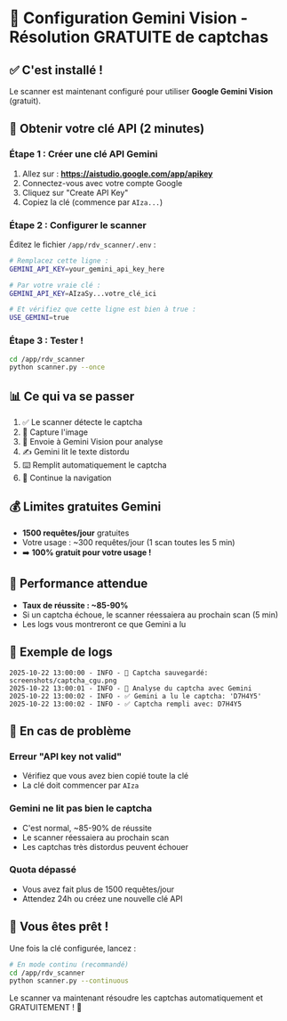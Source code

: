 # 🔑 Configuration Gemini Vision - Résolution GRATUITE de captchas

## ✅ C'est installé !

Le scanner est maintenant configuré pour utiliser **Google Gemini Vision** (gratuit).

## 🚀 Obtenir votre clé API (2 minutes)

### Étape 1 : Créer une clé API Gemini

1. Allez sur : **https://aistudio.google.com/app/apikey**
2. Connectez-vous avec votre compte Google
3. Cliquez sur "Create API Key"
4. Copiez la clé (commence par `AIza...`)

### Étape 2 : Configurer le scanner

Éditez le fichier `/app/rdv_scanner/.env` :

```bash
# Remplacez cette ligne :
GEMINI_API_KEY=your_gemini_api_key_here

# Par votre vraie clé :
GEMINI_API_KEY=AIzaSy...votre_clé_ici

# Et vérifiez que cette ligne est bien à true :
USE_GEMINI=true
```

### Étape 3 : Tester !

```bash
cd /app/rdv_scanner
python scanner.py --once
```

## 📊 Ce qui va se passer

1. ✅ Le scanner détecte le captcha
2. 📸 Capture l'image
3. 🤖 Envoie à Gemini Vision pour analyse
4. ✍️ Gemini lit le texte distordu
5. ⌨️ Remplit automatiquement le captcha
6. 🎯 Continue la navigation

## 💰 Limites gratuites Gemini

- **1500 requêtes/jour** gratuites
- Votre usage : ~300 requêtes/jour (1 scan toutes les 5 min)
- ➡️ **100% gratuit pour votre usage !**

## 🎯 Performance attendue

- **Taux de réussite : ~85-90%**
- Si un captcha échoue, le scanner réessaiera au prochain scan (5 min)
- Les logs vous montreront ce que Gemini a lu

## 📝 Exemple de logs

```
2025-10-22 13:00:00 - INFO - 📸 Captcha sauvegardé: screenshots/captcha_cgu.png
2025-10-22 13:00:01 - INFO - 🤖 Analyse du captcha avec Gemini
2025-10-22 13:00:02 - INFO - ✅ Gemini a lu le captcha: 'D7H4Y5'
2025-10-22 13:00:02 - INFO - ✅ Captcha rempli avec: D7H4Y5
```

## 🐛 En cas de problème

### Erreur "API key not valid"
- Vérifiez que vous avez bien copié toute la clé
- La clé doit commencer par `AIza`

### Gemini ne lit pas bien le captcha
- C'est normal, ~85-90% de réussite
- Le scanner réessaiera au prochain scan
- Les captchas très distordus peuvent échouer

### Quota dépassé
- Vous avez fait plus de 1500 requêtes/jour
- Attendez 24h ou créez une nouvelle clé API

## 🎉 Vous êtes prêt !

Une fois la clé configurée, lancez :

```bash
# En mode continu (recommandé)
cd /app/rdv_scanner
python scanner.py --continuous
```

Le scanner va maintenant résoudre les captchas automatiquement et GRATUITEMENT ! 🚀
